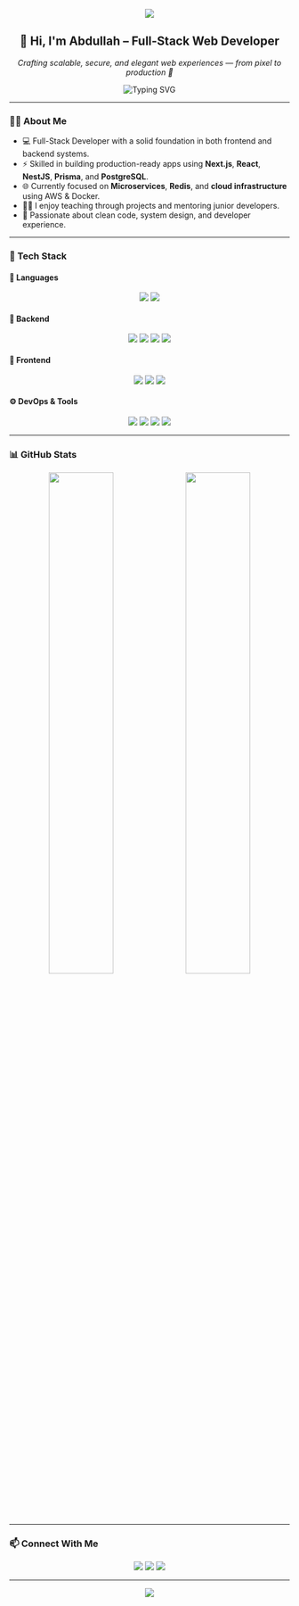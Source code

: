 <!-- GitHub Profile README -->

<!-- HEADER WITH WAVE -->
<p align="center">
  <img src="https://capsule-render.vercel.app/api?type=waving&color=0:38BDF8,100:9333EA&height=200&section=header&text=Abdullah%20Al%20Amin&fontSize=40&fontAlign=50&fontColor=FFFFFF" />
</p>

<h2 align="center">👋 Hi, I'm Abdullah – Full-Stack Web Developer</h2>

<p align="center">
  <em>Crafting scalable, secure, and elegant web experiences — from pixel to production 🚀</em>
</p>

<p align="center">
  <img src="https://readme-typing-svg.demolab.com?font=Fira+Code&pause=1000&width=435&lines=TypeScript+%7C+React+%7C+NestJS+%7C+Prisma;Full-Stack+Developer+%7C+Clean+Code+Advocate;Let%E2%80%99s+build+something+awesome+together!" alt="Typing SVG" />
</p>

---

### 🧑‍💻 About Me

- 💻 Full-Stack Developer with a solid foundation in both frontend and backend systems.
- ⚡ Skilled in building production-ready apps using **Next.js**, **React**, **NestJS**, **Prisma**, and **PostgreSQL**.
- 🌐 Currently focused on **Microservices**, **Redis**, and **cloud infrastructure** using AWS & Docker.
- 👨‍🏫 I enjoy teaching through projects and mentoring junior developers.
- 🎯 Passionate about clean code, system design, and developer experience.

---

### 🚀 Tech Stack

#### 🧠 Languages
<p align="center">
  <img src="https://img.shields.io/badge/TypeScript-3178C6?style=for-the-badge&logo=typescript&logoColor=white" />
  <img src="https://img.shields.io/badge/JavaScript-F7DF1E?style=for-the-badge&logo=javascript&logoColor=black" />
</p>

#### 🧩 Backend
<p align="center">
  <img src="https://img.shields.io/badge/NestJS-E0234E?style=for-the-badge&logo=nestjs&logoColor=white" />
  <img src="https://img.shields.io/badge/Express.js-000000?style=for-the-badge&logo=express&logoColor=white" />
  <img src="https://img.shields.io/badge/Prisma-2D3748?style=for-the-badge&logo=prisma&logoColor=white" />
  <img src="https://img.shields.io/badge/Redis-DC382D?style=for-the-badge&logo=redis&logoColor=white" />
</p>

#### 🎨 Frontend
<p align="center">
  <img src="https://img.shields.io/badge/Next.js-000000?style=for-the-badge&logo=next.js&logoColor=white" />
  <img src="https://img.shields.io/badge/React-61DAFB?style=for-the-badge&logo=react&logoColor=black" />
  <img src="https://img.shields.io/badge/Tailwind_CSS-38B2AC?style=for-the-badge&logo=tailwind-css&logoColor=white" />
</p>

#### ⚙️ DevOps & Tools
<p align="center">
  <img src="https://img.shields.io/badge/Docker-2496ED?style=for-the-badge&logo=docker&logoColor=white" />
  <img src="https://img.shields.io/badge/PostgreSQL-4169E1?style=for-the-badge&logo=postgresql&logoColor=white" />
  <img src="https://img.shields.io/badge/Git-F05032?style=for-the-badge&logo=git&logoColor=white" />
  <img src="https://img.shields.io/badge/AWS-232F3E?style=for-the-badge&logo=amazon-aws&logoColor=white" />
</p>

---

### 📊 GitHub Stats

<p align="center">
  <img src="https://github-readme-stats.vercel.app/api?username=Abdullh1111&show_icons=true&theme=tokyonight&border_radius=12&hide_border=true" width="48%" />
  <img src="https://api-streak-stats.vercel.app/?user=Abdullh1111&theme=tokyonight&hide_border=true&border_radius=12" width="48%" />

</p>

---

### 📫 Connect With Me

<p align="center">
  <a href="mailto:abdullah4474032@gmail.com"><img src="https://img.shields.io/badge/Email-D14836?style=for-the-badge&logo=gmail&logoColor=white" /></a>
  <a href="https://www.linkedin.com/in/abdullah-al-amin-b14480306/"><img src="https://img.shields.io/badge/LinkedIn-0077B5?style=for-the-badge&logo=linkedin&logoColor=white" /></a>
  <a href="https://abdullah-chi-cyan.vercel.app/"><img src="https://img.shields.io/badge/Portfolio-121212?style=for-the-badge&logo=vercel&logoColor=white" /></a>
</p>

---

<!-- FOOTER WAVE -->
<p align="center">
  <img src="https://capsule-render.vercel.app/api?type=waving&color=0:9333EA,100:38BDF8&height=120&section=footer" />
</p>
